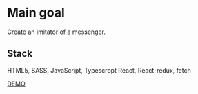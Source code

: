 # Main goal

Create an imitator of a messenger.

## Stack

HTML5, SASS, JavaScript, Typescropt
React, React-redux, fetch

[DEMO](https://serhii-naumenko.github.io/messenger/)
